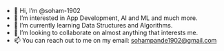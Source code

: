 - 👋 Hi, I’m @soham-1902
- 👀 I’m interested in App Development, AI and ML and much more.
- 🌱 I’m currently learning Data Structures and Algorithms.
- 💞️ I’m looking to collaborate on almost anything that interests me.
- 📫 You can reach out to me on my email: sohampande1902@gmail.com

<!---
soham-1902/soham-1902 is a ✨ special ✨ repository because its `README.md` (this file) appears on your GitHub profile.
You can click the Preview link to take a look at your changes.
--->
